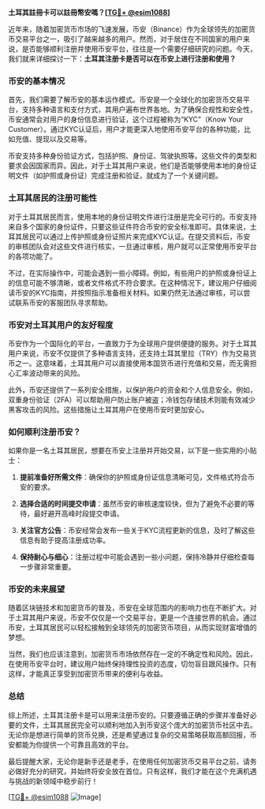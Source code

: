 **土耳其註冊卡可以註冊幣安嗎？[[TG💪+ @esim1088](https://t.me/s/esim1088)]**

近年来，随着加密货币市场的飞速发展，币安（Binance）作为全球领先的加密货币交易平台之一，吸引了越来越多的用户。然而，对于居住在不同国家的用户来说，是否能够顺利注册并使用币安平台，往往是一个需要仔细研究的问题。今天，我们就来详细探讨一下：**土耳其注册卡是否可以在币安上进行注册和使用？**

### 币安的基本情况

首先，我们需要了解币安的基本运作模式。币安是一个全球化的加密货币交易平台，支持多种语言和支付方式，其用户遍布世界各地。为了确保合规性和安全性，币安通常会对用户的身份信息进行验证，这个过程被称为“KYC”（Know Your Customer）。通过KYC认证后，用户才能更深入地使用币安平台的各种功能，比如充值、提现以及交易等。

币安支持多种身份验证方式，包括护照、身份证、驾驶执照等。这些文件的类型和要求会因国家而异。因此，对于土耳其用户来说，他们是否能够使用本地的身份证明文件（如护照或身份证）完成注册和验证，就成为了一个关键问题。

### 土耳其居民的注册可能性

对于土耳其居民而言，使用本地的身份证明文件进行注册是完全可行的。币安支持来自多个国家的身份证件，只要这些证件符合币安的安全标准即可。具体来说，土耳其居民可以通过上传护照或身份证照片来完成KYC认证。在提交资料后，币安的审核团队会对这些文件进行核实，一旦通过审核，用户就可以正常使用币安平台的各项功能了。

不过，在实际操作中，可能会遇到一些小障碍。例如，有些用户的护照或身份证上的信息可能不够清晰，或者文件格式不符合要求。在这种情况下，建议用户仔细阅读币安的KYC指南，并按照指示准备相关材料。如果仍然无法通过审核，可以尝试联系币安的客服团队寻求帮助。

### 币安对土耳其用户的友好程度

币安作为一个国际化的平台，一直致力于为全球用户提供便捷的服务。对于土耳其用户来说，币安不仅提供了多种语言支持，还支持土耳其里拉（TRY）作为交易货币之一。这意味着，土耳其用户可以直接使用本国货币进行充值和交易，而无需担心汇率波动带来的风险。

此外，币安还提供了一系列安全措施，以保护用户的资金和个人信息安全。例如，双重身份验证（2FA）可以帮助用户防止账户被盗；冷钱包存储技术则能有效减少黑客攻击的风险。这些措施让土耳其用户在使用币安时更加安心。

### 如何顺利注册币安？

如果你是一名土耳其居民，想要在币安上注册并开始交易，以下是一些实用的小贴士：

1. **提前准备好所需文件**：确保你的护照或身份证信息清晰可见，文件格式符合币安的要求。
   
2. **选择合适的时间提交申请**：虽然币安的审核速度较快，但为了避免不必要的等待，最好避开高峰时段提交申请。

3. **关注官方公告**：币安经常会发布一些关于KYC流程更新的信息，及时了解这些信息有助于提高注册成功率。

4. **保持耐心与细心**：注册过程中可能会遇到一些小问题，保持冷静并仔细检查每一步骤非常重要。

### 币安的未来展望

随着区块链技术和加密货币的普及，币安在全球范围内的影响力也在不断扩大。对于土耳其用户来说，币安不仅仅是一个交易平台，更是一个连接世界的机会。通过币安，土耳其居民可以轻松接触到全球领先的加密货币项目，从而实现财富增值的梦想。

当然，我们也应该注意到，加密货币市场依然存在一定的不确定性和风险。因此，在使用币安平台时，建议用户始终保持理性投资的态度，切勿盲目跟风操作。只有这样，才能真正享受到加密货币带来的便利与收益。

### 总结

综上所述，土耳其注册卡是可以用来注册币安的。只要遵循正确的步骤并准备好必要的文件，土耳其居民完全可以顺利地加入到币安这个庞大的加密货币社区中去。无论你是想进行简单的货币兑换，还是希望通过复杂的交易策略获取高额回报，币安都能为你提供一个可靠且高效的平台。

最后提醒大家，无论你是新手还是老手，在使用任何加密货币交易平台之前，请务必做好充分的研究，并始终将安全放在首位。只有这样，我们才能在这个充满机遇与挑战的新领域中稳步前行！

[[TG💪+ @esim1088](https://t.me/s/esim1088) ![Image](https://i.postimg.cc/4NQfJmqS/Snipaste-2025-05-13-00-14-12.png)]